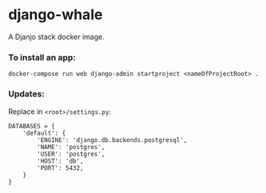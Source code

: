 # django-whale
A Djanjo stack docker image. 

### To install an app: 
`docker-compose run web django-admin startproject <nameOfProjectRoot> .`

### Updates: 
Replace in `<root>/settings.py`: 
```
DATABASES = {
    'default': {
        'ENGINE': 'django.db.backends.postgresql',
        'NAME': 'postgres',
        'USER': 'postgres',
        'HOST': 'db',
        'PORT': 5432,
    }
}
```
